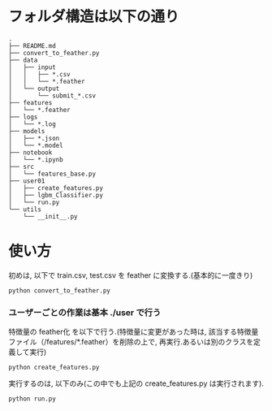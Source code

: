 # フォルダ構造は以下の通り
```
.
├── README.md
├── convert_to_feather.py
├── data
│   ├── input
│   │   ├── *.csv
│   │   └── *.feather
│   └── output
│       └── submit_*.csv
├── features
│   └── *.feather
├── logs
│   └── *.log
├── models
│   ├── *.json
│   └── *.model
├── notebook
│   └── *.ipynb
├── src
│   └── features_base.py
├── user01
│   ├── create_features.py
│   ├── lgbm_Classifier.py
│   └── run.py
└── utils
    └── __init__.py
```

# 使い方
初めは, 以下で train.csv, test.csv を feather に変換する.(基本的に一度きり)
```
python convert_to_feather.py
```
### ユーザーごとの作業は基本 ./user で行う
特徴量の feather化 を以下で行う.(特徴量に変更があった時は, 該当する特徴量ファイル（/features/*.feather）を削除の上で, 再実行.あるいは別のクラスを定義して実行)
```
python create_features.py
```
実行するのは, 以下のみ(この中でも上記の create_features.py は実行されます).
```
python run.py
```
